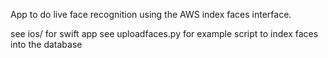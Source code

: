App to do live face recognition using the AWS index faces interface.

see ios/ for swift app 
see uploadfaces.py for example script to index faces into the database